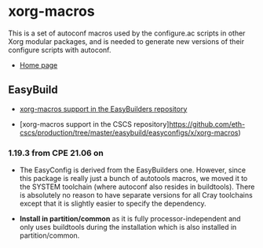 # xorg-macros

This is a set of autoconf macros used by the configure.ac scripts in
other Xorg modular packages, and is needed to generate new versions
of their configure scripts with autoconf.

  * [Home page](https://cgit.freedesktop.org/xorg/util/macros)


## EasyBuild

  * [xorg-macros support in the EasyBuilders repository](https://github.com/easybuilders/easybuild-easyconfigs/tree/main/easybuild/easyconfigs/x/xorg-macros)

  * [xorg-macros support in the CSCS repository]https://github.com/eth-cscs/production/tree/master/easybuild/easyconfigs/x/xorg-macros)


### 1.19.3 from CPE 21.06 on

  * The EasyConfig is derived from the EasyBuilders one. However, since this
    package is really just a bunch of autotools macros, we moved it to the
    SYSTEM toolchain (where autoconf also resides in buildtools). There is
    absolutely no reason to have separate versions for all Cray toolchains
    except that it is slightly easier to specify the dependency.

  * **Install in partition/common** as it is fully processor-independent and
    only uses buildtools during the installation which is also installed in
    partition/common.
